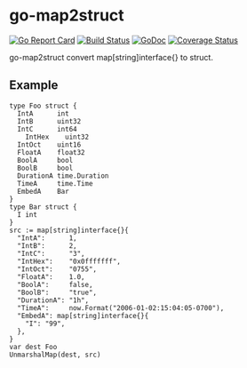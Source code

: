 # go-map2struct

[![Go Report Card](https://goreportcard.com/badge/github.com/yangchenxing/go-map2struct)](https://goreportcard.com/report/github.com/yangchenxing/go-map2struct)
[![Build Status](https://travis-ci.org/yangchenxing/go-map2struct.svg?branch=master)](https://travis-ci.org/yangchenxing/go-map2struct)
[![GoDoc](http://godoc.org/github.com/yangchenxing/go-map2struct?status.svg)](http://godoc.org/github.com/yangchenxing/go-map2struct)
[![Coverage Status](https://coveralls.io/repos/github/yangchenxing/go-map2struct/badge.svg?branch=master)](https://coveralls.io/github/yangchenxing/go-map2struct?branch=master)

go-map2struct convert map[string]interface{} to struct.

## Example

    type Foo struct {
      IntA      int
      IntB      uint32
      IntC      int64
	    IntHex    uint32
      IntOct    uint16
      FloatA    float32
      BoolA     bool
      BoolB     bool
      DurationA time.Duration
      TimeA     time.Time
      EmbedA    Bar
    }
    type Bar struct {
      I int
    }
    src := map[string]interface{}{
      "IntA":      1,
      "IntB":      2,
      "IntC":      "3",
      "IntHex":    "0x0fffffff",
      "IntOct":    "0755",
      "FloatA":    1.0,
      "BoolA":     false,
      "BoolB":     "true",
      "DurationA": "1h",
      "TimeA":     now.Format("2006-01-02:15:04:05-0700"),
      "EmbedA": map[string]interface{}{
        "I": "99",
      },
    }
    var dest Foo
    UnmarshalMap(dest, src)
